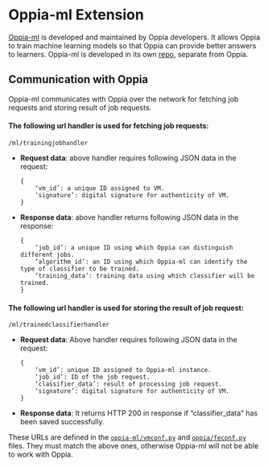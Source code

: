 # Oppia-ml Extension
 
[Oppia-ml](https://github.com/oppia/oppia-ml/) is developed and maintained by Oppia developers. It allows Oppia to train machine learning models so that Oppia can provide better answers to learners. Oppia-ml is developed in its own [repo](https://github.com/oppia/oppia-ml/), separate from Oppia.
 
## Communication with Oppia
Oppia-ml communicates with Oppia over the network for fetching job requests and storing result of job requests.
 
#### The following url handler is used for fetching job requests:
```
/ml/trainingjobhandler
```
* **Request data**: above handler requires following JSON data in the request:
    ```
    {
        ‘vm_id’: a unique ID assigned to VM.
        ‘signature’: digital signature for authenticity of VM.
    }
    ```
* **Response data**: above handler returns following JSON data in the response:
    ```
    {
        ‘job_id’: a unique ID using which Oppia can distinguish different jobs.
        ‘algorithm_id’: an ID using which Oppia-ml can identify the type of classifier to be trained.
        ‘training_data’: training data using which classifier will be trained.
    }
    ```
 
#### The following url handler is used for storing the result of job request:
```
/ml/trainedclassifierhandler
```
* **Request data**: Above handler requires following JSON data in the request:
    ```
    {
        ‘vm_id’: unique ID assigned to Oppia-ml instance.
        ‘job_id’: ID of the job request.
        ‘classifier_data’: result of processing job request.
        ‘signature’: digital signature for authenticity of VM.
    }
    ```
     
* **Response data**: It returns HTTP 200 in response if “classifier_data” has been saved successfully.


These URLs are defined in the [`oppia-ml/vmconf.py`](https://github.com/oppia/oppia-ml/blob/develop/vmconf.py) and [`oppia/feconf.py`](https://github.com/oppia/oppia/blob/develop/feconf.py) files. They must match the above ones, otherwise Oppia-ml will not be able to work with Oppia.
